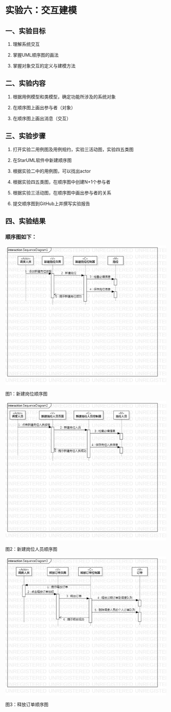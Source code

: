 # 实验六：交互建模

## 一、实验目标

1. 理解系统交互

2. 掌握UML顺序图的画法

3. 掌握对象交互的定义与建模方法

## 二、实验内容

1. 根据用例模型和类模型，确定功能所涉及的系统对象

2. 在顺序图上画出参与者（对象）

3. 在顺序图上画出消息（交互）

## 三、实验步骤

1. 打开实验二用例图及用例规约，实验三活动图，实验四五类图

2. 在StarUML软件中新建顺序图

3. 根据实验二中的用例图，可以找出actor

4. 根据实验四五类图，在顺序图中创建N+1个参与者

5. 根据实验三活动图，在顺序图中画出参与者的关系

6. 提交顺序图到GitHub上并撰写实验报告

## 四、实验结果

### 顺序图如下：

![UML新建岗位顺序图](./SequenceDiagram1.jpg)

图1：新建岗位顺序图

![UML新建岗位人员顺序图](./SequenceDiagram2.jpg)

图2：新建岗位人员顺序图

![UML释放订单顺序图](./SequenceDiagram3.jpg)

图3：释放订单顺序图
